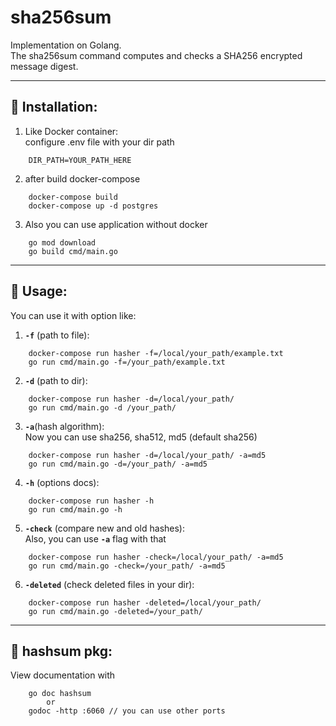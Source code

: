 # sha256sum

Implementation on Golang.<br> 
The sha256sum command computes and checks a SHA256 encrypted message digest.

---
## :hammer: Installation:

1. Like Docker container: <br>
configure .env file with your dir path
```
    DIR_PATH=YOUR_PATH_HERE
```
2. after build docker-compose
```
    docker-compose build
    docker-compose up -d postgres
```
3. Also you can use application without docker
```
    go mod download
    go build cmd/main.go
```
---
## :floppy_disk: Usage:

You can use it with option like:
1. **`-f`** (path to file):
```
    docker-compose run hasher -f=/local/your_path/example.txt
    go run cmd/main.go -f=/your_path/example.txt
```
2. **`-d`** (path to dir):
```
    docker-compose run hasher -d=/local/your_path/
    go run cmd/main.go -d /your_path/
```
3. **`-a`**(hash algorithm): <br>
   Now you can use sha256, sha512, md5 (default sha256)
```
    docker-compose run hasher -d=/local/your_path/ -a=md5
    go run cmd/main.go -d=/your_path/ -a=md5
```

4. **`-h`** (options docs):
```
    docker-compose run hasher -h
    go run cmd/main.go -h
```

5. **`-check`** (compare new and old hashes): <br>
    Also, you can use **`-a`** flag with that
```
    docker-compose run hasher -check=/local/your_path/ -a=md5
    go run cmd/main.go -check=/your_path/ -a=md5
```

6. **`-deleted`** (check deleted files in your dir):
```
    docker-compose run hasher -deleted=/local/your_path/
    go run cmd/main.go -deleted=/your_path/
```
---
## :mag_right: hashsum pkg:
View documentation with
```
    go doc hashsum
        or
    godoc -http :6060 // you can use other ports
```